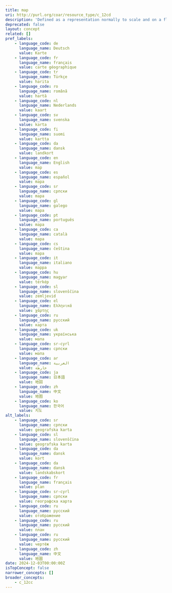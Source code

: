 ```yaml
---
title: map
uri: http://purl.org/coar/resource_type/c_12cd
description: 'Defined as a representation normally to scale and on a flat medium, of a selection of material or abstract features on, or in relation to, the surface of the earth or of another celestial body. [Source: https://www.loc.gov/marc/bibliographic/bd007a.html]'
deprecated: false
layout: concept
related: []
pref_labels:
    - language_code: de
      language_name: Deutsch
      value: Karte
    - language_code: fr
      language_name: français
      value: carte géographique
    - language_code: tr
      language_name: Türkçe
      value: harita
    - language_code: ro
      language_name: română
      value: hartă
    - language_code: nl
      language_name: Nederlands
      value: kaart
    - language_code: sv
      language_name: svenska
      value: karta
    - language_code: fi
      language_name: suomi
      value: kartta
    - language_code: da
      language_name: dansk
      value: landkort
    - language_code: en
      language_name: English
      value: map
    - language_code: es
      language_name: español
      value: mapa
    - language_code: sr
      language_name: српски
      value: mapa
    - language_code: gl
      language_name: galego
      value: mapa
    - language_code: pt
      language_name: português
      value: mapa
    - language_code: ca
      language_name: català
      value: mapa
    - language_code: cs
      language_name: čeština
      value: mapa
    - language_code: it
      language_name: italiano
      value: mappa
    - language_code: hu
      language_name: magyar
      value: térkép
    - language_code: sl
      language_name: slovenščina
      value: zemljevid
    - language_code: el
      language_name: Ελληνικά
      value: χάρτης
    - language_code: ru
      language_name: русский
      value: карта
    - language_code: uk
      language_name: українська
      value: мапа
    - language_code: sr-cyrl
      language_name: српски
      value: мапа
    - language_code: ar
      language_name: العربية
      value: خارطة
    - language_code: ja
      language_name: 日本語
      value: 地図
    - language_code: zh
      language_name: 中文
      value: 地图
    - language_code: ko
      language_name: 한국어
      value: 지도
alt_labels:
    - language_code: sr
      language_name: српски
      value: geografska karta
    - language_code: sl
      language_name: slovenščina
      value: geografska karta
    - language_code: da
      language_name: dansk
      value: kort
    - language_code: da
      language_name: dansk
      value: landskabskort
    - language_code: fr
      language_name: français
      value: plan
    - language_code: sr-cyrl
      language_name: српски
      value: географска карта
    - language_code: ru
      language_name: русский
      value: отображение
    - language_code: ru
      language_name: русский
      value: план
    - language_code: ru
      language_name: русский
      value: чертёж
    - language_code: zh
      language_name: 中文
      value: 地圖
date: 2024-12-03T00:00:00Z
isTopConcept: false
narrower_concepts: []
broader_concepts:
    - c_12cc
---
```


